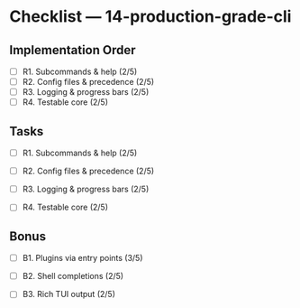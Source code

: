 # Checklist — 14-production-grade-cli

## Implementation Order
- [ ] R1. Subcommands & help (2/5)
- [ ] R2. Config files & precedence (2/5)
- [ ] R3. Logging & progress bars (2/5)
- [ ] R4. Testable core (2/5)

## Tasks

- [ ] R1. Subcommands & help (2/5)

- [ ] R2. Config files & precedence (2/5)

- [ ] R3. Logging & progress bars (2/5)

- [ ] R4. Testable core (2/5)

## Bonus

- [ ] B1. Plugins via entry points (3/5)

- [ ] B2. Shell completions (2/5)

- [ ] B3. Rich TUI output (2/5)
